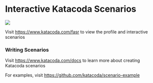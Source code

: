 # Interactive Katacoda Scenarios

[![](http://shields.katacoda.com/katacoda/fasr/count.svg)](https://www.katacoda.com/fasr "Get your profile on Katacoda.com")

Visit https://www.katacoda.com/fasr to view the profile and interactive scenarios

### Writing Scenarios
Visit https://www.katacoda.com/docs to learn more about creating Katacoda scenarios

For examples, visit https://github.com/katacoda/scenario-example
